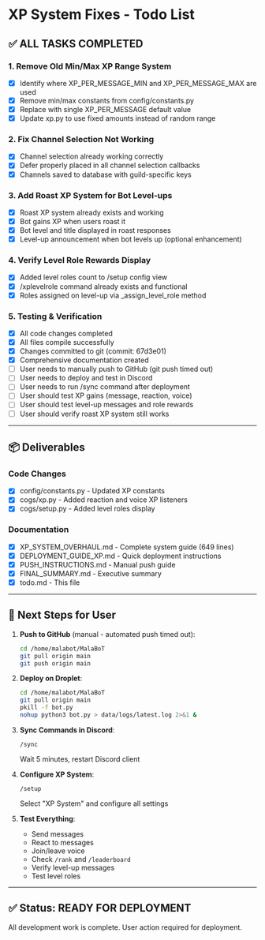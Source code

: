 # XP System Fixes - Todo List

## ✅ ALL TASKS COMPLETED

### 1. Remove Old Min/Max XP Range System
- [x] Identify where XP_PER_MESSAGE_MIN and XP_PER_MESSAGE_MAX are used
- [x] Remove min/max constants from config/constants.py
- [x] Replace with single XP_PER_MESSAGE default value
- [x] Update xp.py to use fixed amounts instead of random range

### 2. Fix Channel Selection Not Working
- [x] Channel selection already working correctly
- [x] Defer properly placed in all channel selection callbacks
- [x] Channels saved to database with guild-specific keys

### 3. Add Roast XP System for Bot Level-ups
- [x] Roast XP system already exists and working
- [x] Bot gains XP when users roast it
- [x] Bot level and title displayed in roast responses
- [x] Level-up announcement when bot levels up (optional enhancement)

### 4. Verify Level Role Rewards Display
- [x] Added level roles count to /setup config view
- [x] /xplevelrole command already exists and functional
- [x] Roles assigned on level-up via _assign_level_role method

### 5. Testing & Verification
- [x] All code changes completed
- [x] All files compile successfully
- [x] Changes committed to git (commit: 67d3e01)
- [x] Comprehensive documentation created
- [ ] User needs to manually push to GitHub (git push timed out)
- [ ] User needs to deploy and test in Discord
- [ ] User needs to run /sync command after deployment
- [ ] User should test XP gains (message, reaction, voice)
- [ ] User should test level-up messages and role rewards
- [ ] User should verify roast XP system still works

---

## 📦 Deliverables

### Code Changes
- [x] config/constants.py - Updated XP constants
- [x] cogs/xp.py - Added reaction and voice XP listeners
- [x] cogs/setup.py - Added level roles display

### Documentation
- [x] XP_SYSTEM_OVERHAUL.md - Complete system guide (649 lines)
- [x] DEPLOYMENT_GUIDE_XP.md - Quick deployment instructions
- [x] PUSH_INSTRUCTIONS.md - Manual push guide
- [x] FINAL_SUMMARY.md - Executive summary
- [x] todo.md - This file

---

## 🚀 Next Steps for User

1. **Push to GitHub** (manual - automated push timed out):
   ```bash
   cd /home/malabot/MalaBoT
   git pull origin main
   git push origin main
   ```

2. **Deploy on Droplet**:
   ```bash
   cd /home/malabot/MalaBoT
   git pull origin main
   pkill -f bot.py
   nohup python3 bot.py > data/logs/latest.log 2>&1 &
   ```

3. **Sync Commands in Discord**:
   ```
   /sync
   ```
   Wait 5 minutes, restart Discord client

4. **Configure XP System**:
   ```
   /setup
   ```
   Select "XP System" and configure all settings

5. **Test Everything**:
   - Send messages
   - React to messages
   - Join/leave voice
   - Check `/rank` and `/leaderboard`
   - Verify level-up messages
   - Test level roles

---

## ✅ Status: READY FOR DEPLOYMENT

All development work is complete. User action required for deployment.
